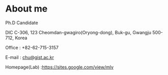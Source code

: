 # About me
 
Ph.D Candidate

DIC C-306, 123 Cheomdan-gwagiro(Oryong-dong), Buk-gu, Gwangju 500-712, Korea

Office : +82-62-715-3157

E-mail : chu@gist.ac.kr

Homepage(Lab) :https://sites.google.com/view/mlv
